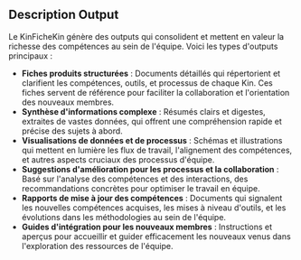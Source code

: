 ## Description Output

Le KinFicheKin génère des outputs qui consolident et mettent en valeur la richesse des compétences au sein de l'équipe. Voici les types d'outputs principaux :

- **Fiches produits structurées** : Documents détaillés qui répertorient et clarifient les compétences, outils, et processus de chaque Kin. Ces fiches servent de référence pour faciliter la collaboration et l'orientation des nouveaux membres.
- **Synthèse d'informations complexe** : Résumés clairs et digestes, extraites de vastes données, qui offrent une compréhension rapide et précise des sujets à abord.
- **Visualisations de données et de processus** : Schémas et illustrations qui mettent en lumière les flux de travail, l'alignement des compétences, et autres aspects cruciaux des processus d'équipe.
- **Suggestions d'amélioration pour les processus et la collaboration** : Basé sur l'analyse des compétences et des interactions, des recommandations concrètes pour optimiser le travail en équipe.
- **Rapports de mise à jour des compétences** : Documents qui signalent les nouvelles compétences acquises, les mises à niveau d'outils, et les évolutions dans les méthodologies au sein de l'équipe.
- **Guides d'intégration pour les nouveaux membres** : Instructions et aperçus pour accueillir et guider efficacement les nouveaux venus dans l'exploration des ressources de l'équipe.